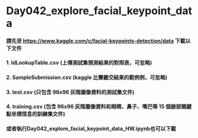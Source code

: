 ﻿# Day042_explore_facial_keypoint_data
#### 請先至 https://www.kaggle.com/c/facial-keypoints-detection/data 下載以下文件

#### 1. IdLookupTable.csv (上傳測試集預測結果的對照表，可忽略)
#### 2. SampleSubmission.csv (kaggle 比賽繳交結果的範例例，可忽略)
#### 3. test.csv (只包含 96x96 灰階圖像資料的測試集文件)
#### 4. training.csv (包含 96x96 灰階圖像資料和眼睛、鼻子、嘴巴等 15 個臉部關鍵點坐標信息的訓練集文件)

#### 或者執行Day042_explore_facial_keypoint_data_HW.ipynb也可以下載